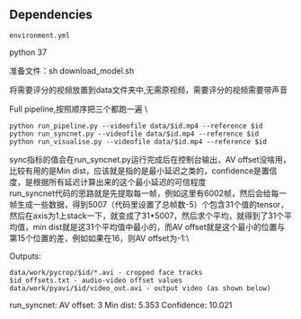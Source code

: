 ## Dependencies
```
environment.yml
```
python 37

准备文件：sh download_model.sh

将需要评分的视频放置到data文件夹中,无需原视频，需要评分的视频需要带声音

Full pipeline,按照顺序把三个都跑一遍 \
```
python run_pipeline.py --videofile data/$id.mp4 --reference $id
python run_syncnet.py --videofile data/$id.mp4 --reference $id
python run_visualise.py --videofile data/$id.mp4 --reference $id
```
sync指标的值会在run_syncnet.py运行完成后在控制台输出，AV offset没啥用，比较有用的是Min dist，应该就是指的是最小延迟之类的，confidence是置信度，是根据所有延迟计算出来的这个最小延迟的可信程度\
run_syncnet代码的思路就是先提取每一帧，例如这里有6002帧，然后会给每一帧生成一些数据，得到5007（代码里设置了总帧数-5）个包含31个值的tensor，然后在axis为1上stack一下，就变成了31*5007，然后求个平均，就得到了31个平均值，min dist就是这31个平均值中最小的，而AV offset就是这个最小的位置与第15个位置的差，例如如果在16，则AV offset为-1:\


Outputs:
```
data/work/pycrop/$id/*.avi - cropped face tracks
$id_offsets.txt - audio-video offset values
data/work/pyavi/$id/video_out.avi - output video (as shown below)
```
run_syncnet:
AV offset:      3 
Min dist:       5.353
Confidence:     10.021



